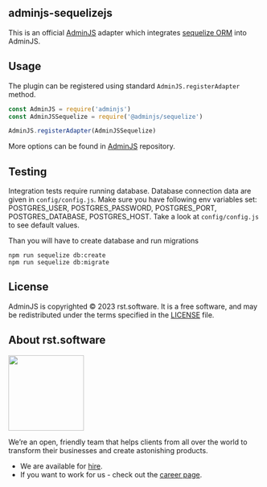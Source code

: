 ## adminjs-sequelizejs

This is an official [AdminJS](https://github.com/SoftwareBrothers/adminjs) adapter which integrates [sequelize ORM](http://docs.sequelizejs.com/) into AdminJS.

## Usage

The plugin can be registered using standard `AdminJS.registerAdapter` method.

```javascript
const AdminJS = require('adminjs')
const AdminJSSequelize = require('@adminjs/sequelize')

AdminJS.registerAdapter(AdminJSSequelize)
```

More options can be found in [AdminJS](https://github.com/SoftwareBrothers/adminjs) repository.

## Testing

Integration tests require running database. Database connection data are  given in `config/config.js`. Make sure you have following env variables set: POSTGRES_USER, POSTGRES_PASSWORD, POSTGRES_PORT, POSTGRES_DATABASE, POSTGRES_HOST. Take a look at `config/config.js` to see default values.


Than you will have to create database and run migrations

```
npm run sequelize db:create
npm run sequelize db:migrate
```

## License

AdminJS is copyrighted © 2023 rst.software. It is a free software, and may be redistributed under the terms specified in the [LICENSE](LICENSE.md) file.

## About rst.software

<img src="https://pbs.twimg.com/profile_images/1367119173604810752/dKVlj1YY_400x400.jpg" width=150>

We’re an open, friendly team that helps clients from all over the world to transform their businesses and create astonishing products.

* We are available for [hire](https://www.rst.software/estimate-your-project).
* If you want to work for us - check out the [career page](https://www.rst.software/join-us).
